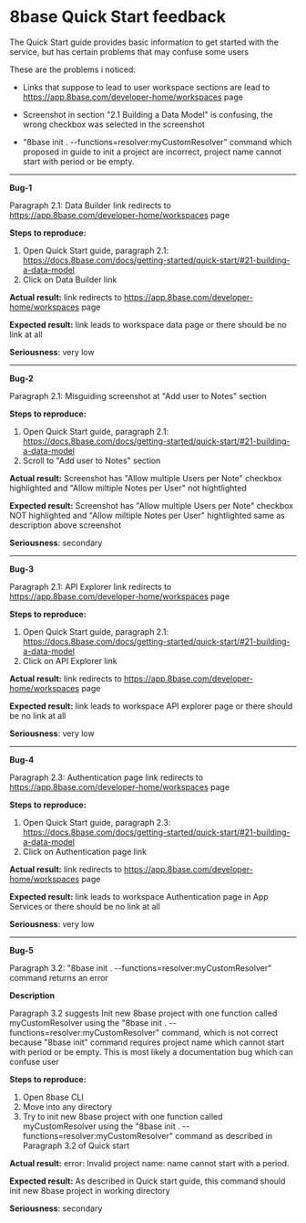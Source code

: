 # 8base Quick Start feedback

The Quick Start guide provides basic information to get started with the service, but has certain problems that may confuse some users

These are the problems i noticed:

- Links that suppose to lead to user workspace sections are lead to https://app.8base.com/developer-home/workspaces page 

- Screenshot in section "2.1 Building a Data Model"  is confusing, the wrong checkbox was selected in the screenshot

- "8base init . --functions=resolver:myCustomResolver" command which proposed in guide to init a project are incorrect, project name cannot start with period or be empty.

**************************************
**Bug-1**

Paragraph 2.1: Data Builder link redirects to https://app.8base.com/developer-home/workspaces page

**Steps to reproduce:**

1. Open Quick Start guide, paragraph 2.1: https://docs.8base.com/docs/getting-started/quick-start/#21-building-a-data-model
2. Click on Data Builder link

**Actual result:** link redirects to https://app.8base.com/developer-home/workspaces page

**Expected result:** link leads to workspace data page or there should be no link at all

**Seriousness**: very low

**************************************

**Bug-2**

Paragraph 2.1: Misguiding screenshot at "Add user to Notes" section

**Steps to reproduce:**

1. Open Quick Start guide, paragraph 2.1: https://docs.8base.com/docs/getting-started/quick-start/#21-building-a-data-model
2. Scroll to "Add user to Notes" section

**Actual result:** Screenshot has "Allow multiple Users per Note" checkbox highlighted and 
"Allow miltiple Notes per User" not hightlighted

**Expected result:** Screenshot has "Allow multiple Users per Note" checkbox NOT highlighted and 
"Allow miltiple Notes per User" hightlighted same as description above screenshot

**Seriousness**: secondary



**************************************

**Bug-3**

Paragraph 2.1: API Explorer link redirects to https://app.8base.com/developer-home/workspaces page

**Steps to reproduce:**

1. Open Quick Start guide, paragraph 2.1: https://docs.8base.com/docs/getting-started/quick-start/#21-building-a-data-model
2. Click on API Explorer link

**Actual result:** link redirects to https://app.8base.com/developer-home/workspaces page

**Expected result:** link leads to workspace API explorer page or there should be no link at all

**Seriousness**: very low

**************************************

**Bug-4**

Paragraph 2.3:  Authentication page link redirects to https://app.8base.com/developer-home/workspaces page

**Steps to reproduce:**

1. Open Quick Start guide, paragraph 2.3: https://docs.8base.com/docs/getting-started/quick-start/#21-building-a-data-model
2. Click on Authentication page link

**Actual result:** link redirects to https://app.8base.com/developer-home/workspaces page

**Expected result:** link leads to workspace Authentication page in App Services or there should be no link at all

**Seriousness**: very low

**************************************

**Bug-5**

Paragraph 3.2: "8base init . --functions=resolver:myCustomResolver" command returns an error

**Description**

Paragraph 3.2 suggests Init new 8base project with one function called myCustomResolver using the
"8base init . --functions=resolver:myCustomResolver" command, which is not correct because "8base init" command
requires project name which cannot start with period or be empty. This is most likely a documentation bug which can confuse user

**Steps to reproduce:**

1. Open 8base CLI
2. Move into any directory
3. Try to init new 8base project with one function called myCustomResolver using the
"8base init . --functions=resolver:myCustomResolver" command as described in Paragraph 3.2 of Quick start

**Actual result:** error: Invalid project name: name cannot start with a period.

**Expected result:** As described in Quick start guide, this command should init new 8base project in working directory

**Seriousness**: secondary
